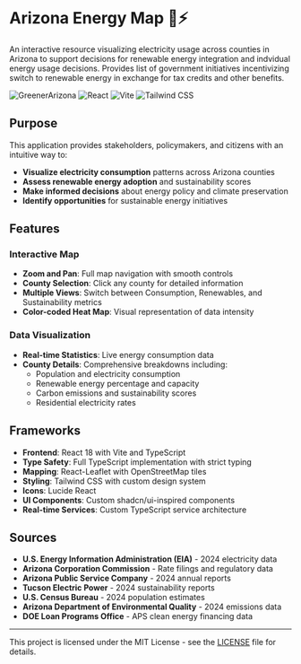 # Arizona Energy Map 🌵⚡

An interactive resource visualizing electricity usage across counties in Arizona to support decisions for renewable energy integration and indvidual energy usage decisions.
Provides list of government initiatives incentivizing switch to renewable energy in exchange for tax credits and other benefits.

![GreenerArizona](https://img.shields.io/badge/Status-Live-green)
![React](https://img.shields.io/badge/React-18.2.0-blue)
![Vite](https://img.shields.io/badge/Vite-4.4.5-purple)
![Tailwind CSS](https://img.shields.io/badge/Tailwind-3.3.3-teal)

## Purpose

This application provides stakeholders, policymakers, and citizens with an intuitive way to:
- **Visualize electricity consumption** patterns across Arizona counties
- **Assess renewable energy adoption** and sustainability scores
- **Make informed decisions** about energy policy and climate preservation
- **Identify opportunities** for sustainable energy initiatives

## Features

### Interactive Map
- **Zoom and Pan**: Full map navigation with smooth controls
- **County Selection**: Click any county for detailed information
- **Multiple Views**: Switch between Consumption, Renewables, and Sustainability metrics
- **Color-coded Heat Map**: Visual representation of data intensity

### Data Visualization
- **Real-time Statistics**: Live energy consumption data
- **County Details**: Comprehensive breakdowns including:
  - Population and electricity consumption
  - Renewable energy percentage and capacity
  - Carbon emissions and sustainability scores
  - Residential electricity rates

## Frameworks

- **Frontend**: React 18 with Vite and TypeScript
- **Type Safety**: Full TypeScript implementation with strict typing
- **Mapping**: React-Leaflet with OpenStreetMap tiles
- **Styling**: Tailwind CSS with custom design system
- **Icons**: Lucide React
- **UI Components**: Custom shadcn/ui-inspired components
- **Real-time Services**: Custom TypeScript service architecture

## Sources

- **U.S. Energy Information Administration (EIA)** - 2024 electricity data
- **Arizona Corporation Commission** - Rate filings and regulatory data
- **Arizona Public Service Company** - 2024 annual reports
- **Tucson Electric Power** - 2024 sustainability reports
- **U.S. Census Bureau** - 2024 population estimates
- **Arizona Department of Environmental Quality** - 2024 emissions data
- **DOE Loan Programs Office** - APS clean energy financing data

---

This project is licensed under the MIT License - see the [LICENSE](LICENSE) file for details.
